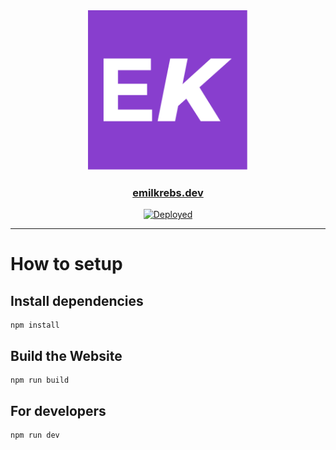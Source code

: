 <div id="logo" align="center">
  <a href="https://github.com/emilkrebs/emilkrebs-website" target="_blank" rel="noopener noreferrer">
   <img width="256" alt="Emil Krebs Logo" src="./public/favicon.svg">
 </a>
  <h3>
    <a href="https://emilkrebs.dev/">emilkrebs.dev</a>
  </h3>
</div>

<div id="badges" align="center">
  
[![Deployed](https://github.com/emilkrebs/emilkrebs-website/actions/workflows/static.yml/badge.svg)](https://github.com/emilkrebs/emilkrebs-website/actions/workflows/static.yml)

</div>
<hr>


# How to setup

## Install dependencies
```
npm install
```
## Build the Website
```
npm run build
```

## For developers
```
npm run dev
```
